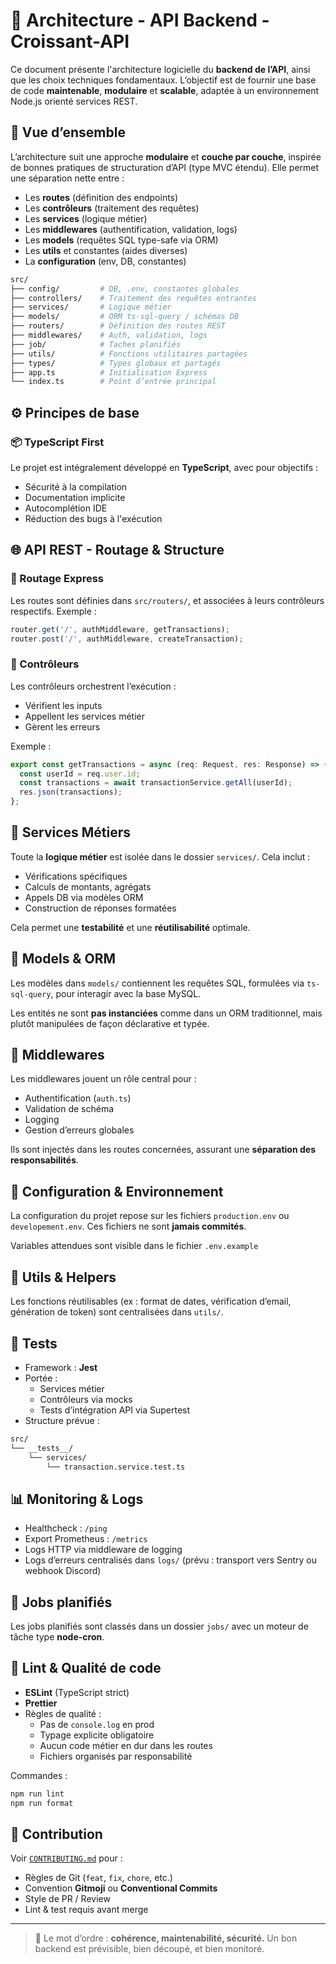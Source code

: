 # 🧱 Architecture - API Backend - Croissant-API
Ce document présente l'architecture logicielle du **backend de l’API**, ainsi que les choix techniques fondamentaux.
L’objectif est de fournir une base de code **maintenable**, **modulaire** et **scalable**, adaptée à un environnement Node.js orienté services REST.

## 🧭 Vue d’ensemble
L’architecture suit une approche **modulaire** et **couche par couche**, inspirée de bonnes pratiques de structuration d’API (type MVC étendu). Elle permet une séparation nette entre :
* Les **routes** (définition des endpoints)
* Les **contrôleurs** (traitement des requêtes)
* Les **services** (logique métier)
* Les **middlewares** (authentification, validation, logs)
* Les **models** (requêtes SQL type-safe via ORM)
* Les **utils** et constantes (aides diverses)
* La **configuration** (env, DB, constantes)

```bash
src/
├── config/         # DB, .env, constantes globales
├── controllers/    # Traitement des requêtes entrantes
├── services/       # Logique métier
├── models/         # ORM ts-sql-query / schémas DB
├── routers/        # Définition des routes REST
├── middlewares/    # Auth, validation, logs
├── job/            # Taches planifiés
├── utils/          # Fonctions utilitaires partagées
├── types/          # Types globaux et partagés
├── app.ts          # Initialisation Express
└── index.ts        # Point d’entrée principal
```

## ⚙️ Principes de base
### 📦 TypeScript First
Le projet est intégralement développé en **TypeScript**, avec pour objectifs :
* Sécurité à la compilation
* Documentation implicite
* Autocomplétion IDE
* Réduction des bugs à l'exécution

## 🌐 API REST - Routage & Structure
### 📁 Routage Express
Les routes sont définies dans `src/routers/`, et associées à leurs contrôleurs respectifs. Exemple :
```ts
router.get('/', authMiddleware, getTransactions);
router.post('/', authMiddleware, createTransaction);
```

### 🧠 Contrôleurs
Les contrôleurs orchestrent l’exécution :
* Vérifient les inputs
* Appellent les services métier
* Gèrent les erreurs

Exemple :
```ts
export const getTransactions = async (req: Request, res: Response) => {
  const userId = req.user.id;
  const transactions = await transactionService.getAll(userId);
  res.json(transactions);
};
```

## 🧠 Services Métiers
Toute la **logique métier** est isolée dans le dossier `services/`. Cela inclut :
* Vérifications spécifiques
* Calculs de montants, agrégats
* Appels DB via modèles ORM
* Construction de réponses formatées

Cela permet une **testabilité** et une **réutilisabilité** optimale.

## 🧱 Models & ORM
Les modèles dans `models/` contiennent les requêtes SQL, formulées via `ts-sql-query`, pour interagir avec la base MySQL.

Les entités ne sont **pas instanciées** comme dans un ORM traditionnel, mais plutôt manipulées de façon déclarative et typée.

## 🧰 Middlewares
Les middlewares jouent un rôle central pour :
* Authentification (`auth.ts`)
* Validation de schéma
* Logging
* Gestion d’erreurs globales

Ils sont injectés dans les routes concernées, assurant une **séparation des responsabilités**.

## 🔧 Configuration & Environnement
La configuration du projet repose sur les fichiers `production.env` ou `developement.env`. Ces fichiers ne sont **jamais commités**.

Variables attendues sont visible dans le fichier `.env.example`

## 🧰 Utils & Helpers
Les fonctions réutilisables (ex : format de dates, vérification d’email, génération de token) sont centralisées dans `utils/`.

## 🧪 Tests
* Framework : **Jest**
* Portée :
  * Services métier
  * Contrôleurs via mocks
  * Tests d’intégration API via Supertest
* Structure prévue :
```bash
src/
└── __tests__/
    └── services/
        └── transaction.service.test.ts
```

## 📊 Monitoring & Logs
* Healthcheck : `/ping`
* Export Prometheus : `/metrics`
* Logs HTTP via middleware de logging
* Logs d’erreurs centralisés dans `logs/` (prévu : transport vers Sentry ou webhook Discord)

## 🔁 Jobs planifiés
Les jobs planifiés sont classés dans un dossier `jobs/` avec un moteur de tâche type **node-cron**.

## 🚦 Lint & Qualité de code
* **ESLint** (TypeScript strict)
* **Prettier**
* Règles de qualité :
  * Pas de `console.log` en prod
  * Typage explicite obligatoire
  * Aucun code métier en dur dans les routes
  * Fichiers organisés par responsabilité

Commandes :
```bash
npm run lint
npm run format
```

## 🤝 Contribution
Voir [`CONTRIBUTING.md`](./CONTRIBUTING.md) pour :
* Règles de Git (`feat`, `fix`, `chore`, etc.)
* Convention **Gitmoji** ou **Conventional Commits**
* Style de PR / Review
* Lint & test requis avant merge

--- 

> 🧠 Le mot d’ordre : **cohérence, maintenabilité, sécurité.**
> Un bon backend est prévisible, bien découpé, et bien monitoré.